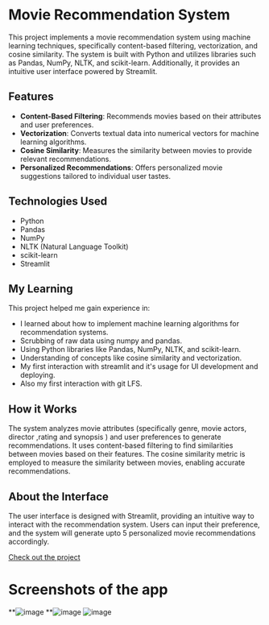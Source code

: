 # Movie Recommendation System

This project implements a movie recommendation system using machine learning techniques, specifically content-based filtering, vectorization, and cosine similarity. 
The system is built with Python and utilizes libraries such as Pandas, NumPy, NLTK, and scikit-learn. Additionally, it provides an intuitive user interface powered by Streamlit.

## Features

- **Content-Based Filtering**: Recommends movies based on their attributes and user preferences.
- **Vectorization**: Converts textual data into numerical vectors for machine learning algorithms.
- **Cosine Similarity**: Measures the similarity between movies to provide relevant recommendations.
- **Personalized Recommendations**: Offers personalized movie suggestions tailored to individual user tastes.

## Technologies Used

- Python
- Pandas
- NumPy
- NLTK (Natural Language Toolkit)
- scikit-learn
- Streamlit

## My Learning

This project helped me gain experience in:

- I learned about how to implement machine learning algorithms for recommendation systems.
- Scrubbing of raw data using numpy and pandas.
- Using Python libraries like Pandas, NumPy, NLTK, and scikit-learn.
- Understanding of concepts like cosine similarity and vectorization.
- My first interaction with streamlit and it's usage for UI development and deploying.
- Also my first interaction with git LFS.

## How it Works

The system analyzes movie attributes (specifically genre, movie actors, director ,rating and synopsis ) and user preferences to generate recommendations. It uses content-based filtering to find similarities between movies based on their features. The cosine similarity metric is employed to measure the similarity between movies, enabling accurate recommendations.


## About the Interface

The user interface is designed with Streamlit, providing an intuitive way to interact with the recommendation system. Users can input their preference, and the 
system will generate upto 5 personalized movie recommendations accordingly.


[Check out the project](https://movie-recommendation-system-sd-rtthwzkihwsl3vfjg8khmh.streamlit.app/)

# Screenshots of the app

**![image](https://github.com/sankalp0412/movie-recommendation-system/assets/68068030/20ed7d34-055b-4cb1-ad01-7be57972c29d)
**![image](https://github.com/sankalp0412/movie-recommendation-system/assets/68068030/b9d64118-959a-459c-aadc-dc073ad8df66)
![image](https://github.com/sankalp0412/movie-recommendation-system/assets/68068030/55949420-532e-455f-8a95-a627c05dc550)


